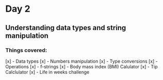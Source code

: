 # Day 2

## Understanding data types and string manipulation

### Things covered:

[x] - Data types
[x] - Numbers manipulation
[x] - Type conversions
[x] - Operations
[x] - f-strings
[x] - Body mass index (BMI) Calulator
[x] - Tip Calclulator
[x] - Life in weeks challenge
